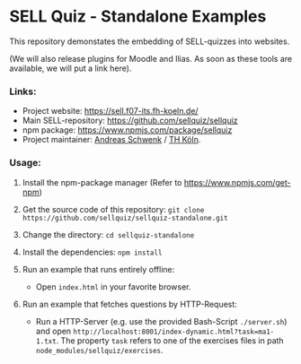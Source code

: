 # SELL Quiz - Standalone Examples

This repository demonstates the embedding of SELL-quizzes into websites.

(We will also release plugins for Moodle and Ilias. As soon as these tools are available, we will put a link here).

### Links:

- Project website: https://sell.f07-its.fh-koeln.de/
- Main SELL-repository: https://github.com/sellquiz/sellquiz
- npm package: https://www.npmjs.com/package/sellquiz
- Project maintainer: [Andreas Schwenk](https://www.th-koeln.de/personen/andreas.schwenk/) / [TH Köln](https://www.th-koeln.de). 

### Usage:

1. Install the npm-package manager (Refer to https://www.npmjs.com/get-npm)

2. Get the source code of this repository:
`git clone https://github.com/sellquiz/sellquiz-standalone.git`

3. Change the directory:
`cd sellquiz-standalone`

4. Install the dependencies:
`npm install`

5. Run an example that runs entirely offline:
   - Open `index.html` in your favorite browser.

6. Run an example that fetches questions by HTTP-Request:
   - Run a HTTP-Server (e.g. use the provided Bash-Script `./server.sh`) and open `http://localhost:8001/index-dynamic.html?task=ma1-1.txt`. The property `task` refers to one of the exercises files in path `node_modules/sellquiz/exercises`.
